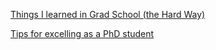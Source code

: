 [Things I learned in Grad School (the Hard Way)](/pdf/Things_I_learned_in_Grad_School.pdf)

[Tips for excelling as a PhD student](/pdf/PhdTips.pdf)
